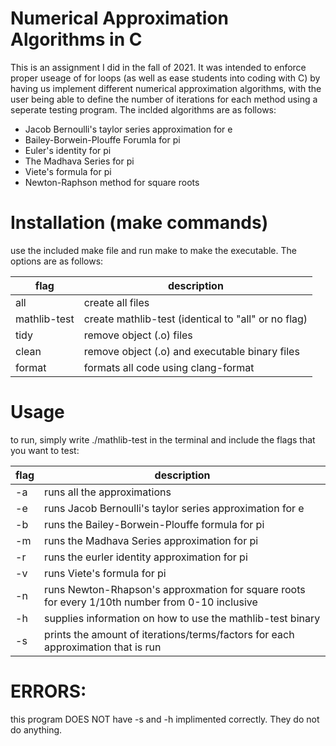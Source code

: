 # Numerical Approximation Algorithms in C
This is an assignment I did in the fall of 2021. It was intended to enforce proper useage of for loops (as well as ease students into coding with C) by having us implement different numerical approximation algorithms, with the user being able to define the number of iterations for each method using a seperate testing program. The inclded algorithms are as follows:

- Jacob Bernoulli's taylor series approximation for e
- Bailey-Borwein-Plouffe Forumla for pi
- Euler's identity for pi
- The Madhava Series for pi
- Viete's formula for pi
- Newton-Raphson method for square roots

# Installation (make commands)
use the included make file and run make to make the executable. The options are as follows:

| flag | description |
| --------- | -------|
| all | create all files |
| mathlib-test | create mathlib-test (identical to "all" or no flag) |
| tidy | remove object (.o) files |
| clean | remove object (.o) and executable binary files |
| format | formats all code using clang-format |

# Usage

to run, simply write ./mathlib-test in the terminal and include the flags that you want to test:

| flag | description |
| ---- | ---- |
| -a | runs all the approximations |
| -e | runs Jacob Bernoulli's taylor series approximation for e |
| -b | runs the Bailey-Borwein-Plouffe formula for pi |
| -m | runs the Madhava Series approximation for pi |
| -r | runs the eurler identity approximation for pi |
| -v | runs Viete's formula for pi |
| -n | runs Newton-Rhapson's approxmation for square roots for every 1/10th number from 0-10 inclusive |
| -h | supplies information on how to use the mathlib-test binary |
| -s | prints the amount of iterations/terms/factors for each approximation that is run |

# ERRORS:
this program DOES NOT have -s and -h implimented correctly. They do not do anything.
